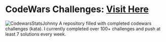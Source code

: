 # CodeWars Challenges: <a href='https://www.codewars.com/users/jbrionesgmm'>Visit Here</a>
![CodewarsStatsJohnny](https://user-images.githubusercontent.com/99777937/209901707-f844e859-3497-46a1-9da8-1e54e62edff3.png)
A repository filled with completed codewars challenges (kata). I currently completed over 100+ challenges and push at least 7 solutions every week.
